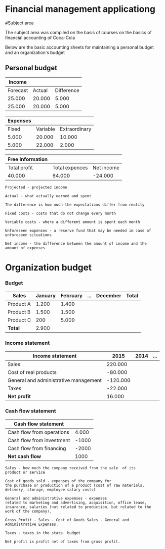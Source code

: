 # Financial management applicationg

#Subject area

The subject area was compiled on the basis of courses on the basics of financial accounting of Coca-Cola

Below are the basic accounting sheets for maintaining a personal budget and an organization's budget
## Personal budget

| Income |  | | 
| ---- | ---- | ---- | 
| Forecast | Actual | Difference |
| 25.000 | 20.000 | 5.000 |
| 25.000 | 20.000 | 5.000 |


| Expenses | | | 
| ---- | ---- | ---- |
| Fixed | Variable | Extraordinary |
| 5.000 | 20.000 | 10.000 |
| 5.000 | 22.000 | 2.000 |

| Free information | | | 
| ---- | ---- | ---- |
| Total profit | Total expences | Net income 
| 40.000 | 64.000 | -24.000 | |

```
Projected - projected income
```
```
Actual - what actually earned and spent
```
```
The difference is how much the expectations differ from reality
```
```
Fixed costs - costs that do not change every month
```
```
Variable costs - where a different amount is spent each month
```
```
Unforeseen expenses - a reserve fund that may be needed in case of unforeseen situations
```
```
Net income - the difference between the amount of income and the amount of expenses
```

# Organization budget

### Budget 
| Sales |  January | February | ... | December | Total | 
| ---- | ---- | ---- | ---- | ---- | ---- | 
| Product A | 1.200 | 1.400 | | | |
| Product B | 1.500 | 1.500 | | | | 
| Product C | 200 | 5.000 | | | |
| **Total** | 2.900 |  | | | |

### Income statement

| Income statement |  2015 | 2014 | ... |
| ---- | ---- | ---- | ---- |  
| Sales | 220.000 |  | | 
| Cost of real products | -80.000 |  | | 
| General and administrative management | -120.000 |  | | 
| Taxes | -22.000 | | | 
| **Net profit** | 16.000 |  | |

### Cash flow statement

| Cash flow statement | |
| --- | --- |
|Cash flow from operations | 4.000 |
| Cash flow from investment| -1000 |
| Cash flow from financing | -2000 |
| **Net cash flow**| 1000 |

```
Sales - how much the company received from the sale  of its
product or service
```
```
Cost of goods sold - expenses of the company for
the purchase or production of a product (cost of raw materials, delivery, storage, employee salary costs)
```
```
General and administrative expenses - expenses 
related to marketing and advertising, acquisition, office lease, insurance, salaries (not related to production, but related to the work of the company).
```
```
Gross Profit - Sales - Cost of Goods Sales - General and 
Administrative Expenses.
```
```
Taxes - taxes in the state. budget
```
```
Net profit is profit net of taxes from gross profit.
```